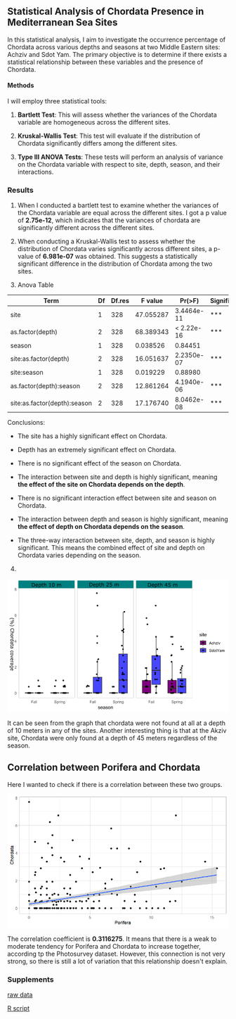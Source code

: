 
## Statistical Analysis of Chordata Presence in Mediterranean Sea Sites

In this statistical analysis, I aim to investigate the occurrence percentage of Chordata across various depths and seasons at two Middle Eastern sites: Achziv and Sdot Yam. The primary objective is to determine if there exists a statistical relationship between these variables and the presence of Chordata.

#### Methods

I will employ three statistical tools:

1. **Bartlett Test**: This will assess whether the variances of the Chordata variable are homogeneous across the different sites.
   
2. **Kruskal-Wallis Test**: This test will evaluate if the distribution of Chordata significantly differs among the different sites.
   
3. **Type III ANOVA Tests**: These tests will perform an analysis of variance on the Chordata variable with respect to site, depth, season, and their interactions.


### Results
1. When I conducted a bartlett test to examine whether the variances of the Chordata variable are equal across the different sites. I got a p value of **2.75e-12**, which indicates that the variances of chordata are significantly different across the different sites.

2. When conducting a Kruskal-Wallis test to assess whether the distribution of Chordata varies significantly across different sites, a p-value of **6.981e-07** was obtained. This suggests a statistically significant difference in the distribution of Chordata among the two sites.


3.  Anova Table

| Term                         | Df  | Df.res | F value    | Pr(>F)      | Significance |
|------------------------------|-----|--------|------------|-------------|--------------|
| site                         | 1   | 328    | 47.055287  | 3.4464e-11  | ***          |
| as.factor(depth)             | 2   | 328    | 68.389343  | < 2.22e-16  | ***          |
| season                       | 1   | 328    | 0.038526   | 0.84451     |              |
| site:as.factor(depth)        | 2   | 328    | 16.051637  | 2.2350e-07  | ***          |
| site:season                  | 1   | 328    | 0.019229   | 0.88980     |              |
| as.factor(depth):season      | 2   | 328    | 12.861264  | 4.1940e-06  | ***          |
| site:as.factor(depth):season | 2   | 328    | 17.176740  | 8.0462e-08  | ***          |

 Conclusions:


   -  The site has a highly significant effect on Chordata.

   -  Depth has an extremely significant effect on Chordata.

   -  There is no significant effect of the season on Chordata.

   -  The interaction between site and depth is highly significant, meaning **the effect of the site on Chordata depends on the depth**.

   - There is no significant interaction effect between site and season on Chordata.

   -  The interaction between depth and season is highly significant, meaning **the effect of depth on Chordata depends on the season**.

   -  The three-way interaction between site, depth, and season is highly significant. This means the combined effect of site and depth on Chordata varies depending on the season.

4. 

![alt text](../images/data%20anlysisn%20class.png)


   It can be seen from the graph that chordata were not found at all at a depth of 10 meters in any of the sites.
Another interesting thing is that at the Akziv site, Chordata were only found at a depth of 45 meters regardless of the season.

## Correlation between Porifera and Chordata
Here I wanted to check if there is a correlation between these two groups.

![alt text](../images/cor%20plot%201.png)

The correlation coefficient is **0.3116275**. It means that there is a weak to moderate tendency for Porifera and Chordata to increase together, according tp the Photosurvey dataset. However, this connection is not very strong, so there is still a lot of variation that this relationship doesn't explain.

### Supplements


[raw data](../exel%20files/Photosurvey_metadata%20class.csv)

[R script](../scripts/R%20script%20ggplot.r)